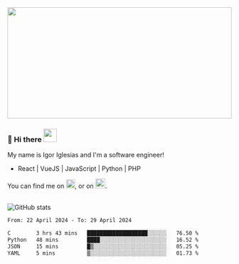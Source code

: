 <img src="https://c.tenor.com/KjVxfRrrncUAAAAd/matrix.gif" width="100%" height="250px">

### 🔭 Hi there <img src="https://raw.githubusercontent.com/MartinHeinz/MartinHeinz/master/wave.gif" width="30px">


My name is Igor Iglesias and I'm a software engineer!
<br>

<ul>
  <li> React | VueJS | JavaScript | Python | PHP </li>
</ul>
You can find me on <a href="https://twitter.com/IgorIglesias5"><img src="https://i.imgur.com/JLLlB5S.png" width="20px"></a>, or on <a href="https://www.linkedin.com/in/igor-iglesias-62478428/"><img src="https://i.imgur.com/PXyIkWx.png" width="22px"></a>.

<br>
<br>

![GitHub stats](https://github-readme-stats.vercel.app/api?username=igoiglesias&show_icons=true&count_private=true&theme=chartreuse-dark&hide_title=true)

<!--START_SECTION:waka-->

```txt
From: 22 April 2024 - To: 29 April 2024

C        3 hrs 43 mins   ███████████████████░░░░░░   76.50 %
Python   48 mins         ████░░░░░░░░░░░░░░░░░░░░░   16.52 %
JSON     15 mins         █▒░░░░░░░░░░░░░░░░░░░░░░░   05.25 %
YAML     5 mins          ▒░░░░░░░░░░░░░░░░░░░░░░░░   01.73 %
```

<!--END_SECTION:waka-->
